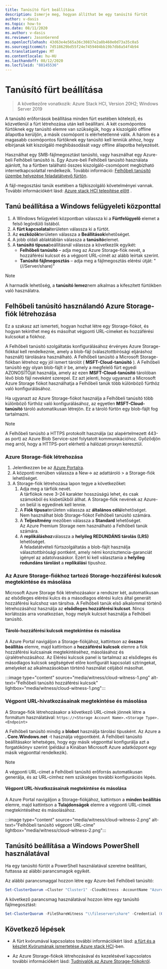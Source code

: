 ```yaml
---
title: Tanúsító fürt beállítása
description: Ismerje meg, hogyan állíthat be egy tanúsító fürtöt
author: v-dasis
ms.topic: how-to
ms.date: 08/11/2020
ms.author: v-dasis
ms.reviewer: JasonGerend
ms.openlocfilehash: 43d63e4e565a36c30837e2a8b460e0d73a35c0a5
ms.sourcegitcommit: 7d518629bd55f24e7459404bb19b7db8a54f4b94
ms.translationtype: MT
ms.contentlocale: hu-HU
ms.lasthandoff: 08/12/2020
ms.locfileid: "88145536"
---
```

# <a name="set-up-a-cluster-witness"></a>Tanúsító fürt beállítása

> A következőre vonatkozik: Azure Stack HCI, Version 20H2; Windows Server 2019

A tanúsító erőforrások beállítása minden fürt esetében kötelező, és közvetlenül a fürt létrehozása után kell beállítani. A két csomópontos fürtöknek egy tanúsító elemre van szükségük, hogy a kiszolgáló offline állapotba kerüljön, a másik csomópont is elérhetetlenné válik. A három és a magasabb csomópontos fürtöknek egy tanúsító kell lenniük ahhoz, hogy elbírjanak két kiszolgáló meghibásodását vagy offline állapotba helyezését.  

Használhat egy SMB-fájlmegosztást tanúsító, vagy használhat egy Azure-beli Felhőbeli tanúsító is. Egy Azure-beli Felhőbeli tanúsító használata ajánlott, ha a fürtben található összes kiszolgáló-csomópont megbízható internetkapcsolattal rendelkezik. További információ: [Felhőbeli tanúsító üzembe helyezése feladatátvevő fürtön](/windows-server/failover-clustering/deploy-cloud-witness).

A fájl-megosztási tanúk esetében a fájlkiszolgáló követelményei vannak. További információkért lásd: [Azure stack HCI telepítése előtt](before-you-start.md) .

## <a name="set-up-a-witness-using-windows-admin-center"></a>Tanú beállítása a Windows felügyeleti központtal

1. A Windows felügyeleti központban válassza ki a **Fürtfelügyelő** elemet a felső legördülő listából.
1. A **fürt kapcsolatai**területen válassza ki a fürtöt.
1. Az **eszközök**területen válassza a **Beállítások**lehetőséget.
1. A jobb oldali ablaktáblán válassza a **tanúsító**elemet.
1. A **tanúsító típusa**beállításnál válassza a következők egyikét:
      - **Felhőbeli tanúsító** – adja meg az Azure Storage-fiók nevét, a hozzáférési kulcsot és a végpont URL-címét az alább leírtak szerint.
      - **Tanúsító fájlmegosztás** – adja meg a fájlmegosztás elérési útját: "(//Server/share)"

> [!NOTE]
> A harmadik lehetőség, a **tanúsító lemez**nem alkalmas a kifeszített fürtökben való használatra.

## <a name="create-an-azure-storage-account-to-use-as-a-cloud-witness"></a>Felhőbeli tanúsító használandó Azure Storage-fiók létrehozása

Ez a szakasz azt ismerteti, hogyan hozhat létre egy Storage-fiókot, és hogyan tekinthet meg és másolhat végponti URL-címeket és hozzáférési kulcsokat a fiókhoz.

A Felhőbeli tanúsító szolgáltatás konfigurálásához érvényes Azure Storage-fiókkal kell rendelkeznie, amely a blob-fájl (választottbírósági eljáráshoz használt) tárolására használható. A Felhőbeli tanúsító a Microsoft Storage-fiókban létrehoz egy jól ismert tárolót ( **MSFT-Cloud-tanúsító** ). A Felhőbeli tanúsító egy olyan blob-fájlt ír be, amely a megfelelő fürt egyedi AZONOSÍTÓját használja, amely az ezen **MSFT-Cloud-tanúsító** tárolóban lévő blob fájl neveként szerepel. Ez azt jelenti, hogy ugyanazt a Microsoft Azure Storage fiókot használhatja a Felhőbeli tanúk több különböző fürthöz való konfigurálásához.

Ha ugyanazt az Azure Storage-fiókot használja a Felhőbeli tanúsító több különböző fürthöz való konfigurálásához, az egyetlen **MSFT-Cloud-tanúsító** tároló automatikusan létrejön. Ez a tároló fürtön egy blob-fájlt fog tartalmazni.

> [!NOTE]  
> A Felhőbeli tanúsító a HTTPS protokollt használja (az alapértelmezett 443-as port) az Azure Blob Service-szel folytatott kommunikációhoz. Győződjön meg arról, hogy a HTTPS-port elérhető a hálózati proxyn keresztül.

### <a name="to-create-an-azure-storage-account"></a>Azure Storage-fiók létrehozása

1. Jelentkezzen be az [Azure Portalra](https://portal.azure.com).
1. A központi menüben válassza a New-> az adattároló > a Storage-fiók lehetőséget.
1. A Storage-fiók létrehozása lapon tegye a következőket:
    1. Adja meg a tárfiók nevét.
    <br>A tárfiókok neve 3–24 karakter hosszúságú lehet, és csak számokból és kisbetűkből állhat. A Storage-fiók nevének az Azure-on belül is egyedinek kell lennie.
    1. A **Fiók típusa**területen válassza az **általános célú**lehetőséget.
    <br>Nem használhat blob Storage-fiókot Felhőbeli tanúsító számára.
    1. A **Teljesítmény** mezőben válassza a **Standard** lehetőséget.
    <br>Az Azure Premium Storage nem használható a Felhőbeli tanúk számára.
    1. A **replikáláshoz**válassza a **helyileg REDUNDÁNS tárolás (LRS)** lehetőséget.
    <br>A feladatátvételi fürtszolgáltatás a blob-fájlt használja választottbírósági pontként, amely némi konzisztencia-garanciát igényel az adatolvasáskor. Ezért ki kell választania a **helyileg redundáns tárolást** a **replikálási** típushoz.

### <a name="view-and-copy-storage-access-keys-for-your-azure-storage-account"></a>Az Azure Storage-fiókhoz tartozó Storage-hozzáférési kulcsok megtekintése és másolása

Microsoft Azure Storage fiók létrehozásakor a rendszer két, automatikusan az elsődleges elérési kulcs és a másodlagos elérési kulcs által generált hozzáférési kulcshoz van társítva. A Felhőbeli tanúk első alkalommal történő létrehozásához használja az **elsődleges hozzáférési kulcsot**. Nincs korlátozás arra vonatkozóan, hogy melyik kulcsot használja a Felhőbeli tanúsító.  

#### <a name="to-view-and-copy-storage-access-keys"></a>Tároló-hozzáférési kulcsok megtekintése és másolása

A Azure Portal navigáljon a Storage-fiókjához, kattintson az **összes beállítás** elemre, majd kattintson a **hozzáférési kulcsok** elemre a fiók hozzáférési kulcsainak megtekintéséhez, másolásához és újralétrehozásához. Az Elérési kulcsok panel is tartalmaz az elsődleges és másodlagos kulcsok segítségével előre konfigurált kapcsolati sztringekat, amelyeket az alkalmazásokban történő használat céljából másolhat.

:::image type="content" source="media/witness/cloud-witness-1.png" alt-text="Felhőbeli tanúsító hozzáférési kulcsok" lightbox="media/witness/cloud-witness-1.png":::

### <a name="view-and-copy-endpoint-url-links"></a>Végpont URL-hivatkozásainak megtekintése és másolása

A Storage-fiók létrehozásakor a következő URL-címek jönnek létre a formátum használatával: `https://<Storage Account Name>.<Storage Type>.<Endpoint>`  

A Felhőbeli tanúsító mindig a **blobot** használja tárolási típusként. Az Azure a **. Core.Windows.net** -t használja végpontként. A Felhőbeli tanúsító beállításakor lehetséges, hogy egy másik végponttal konfigurálja azt a forgatókönyv szerint (például a Kínában Microsoft Azure adatközpont egy másik végponttal rendelkezik).  

> [!NOTE]  
> A végponti URL-címet a Felhőbeli tanúsító erőforrás automatikusan generálja, és az URL-címhez nem szükséges további konfigurációs lépés.  

#### <a name="to-view-and-copy-endpoint-url-links"></a>Végpont URL-hivatkozásainak megtekintése és másolása

A Azure Portal navigáljon a Storage-fiókjához, kattintson a **minden beállítás** elemre, majd kattintson a **Tulajdonságok** elemre a végponti URL-címek megtekintéséhez és másolásához.  

:::image type="content" source="media/witness/cloud-witness-2.png" alt-text="Felhőbeli tanúsító végpont URL-címe" lightbox="media/witness/cloud-witness-2.png":::  

## <a name="set-up-a-witness-using-windows-powershell"></a>Tanúsító beállítása a Windows PowerShell használatával

Ha egy tanúsító fürtöt a PowerShell használatával szeretne beállítani, futtassa az alábbi parancsmagok egyikét.

Az alábbi parancsmaggal hozzon létre egy Azure-beli Felhőbeli tanúsító:

```powershell
Set-ClusterQuorum –Cluster "Cluster1" -CloudWitness -AccountName "AzureStorageAccountName" -AccessKey "AzureStorageAccountAccessKey"
```

A következő parancsmag használatával hozzon létre egy tanúsító fájlmegosztást:

```powershell
Set-ClusterQuorum -FileShareWitness "\\fileserver\share" -Credential (Get-Credential)
```

## <a name="next-steps"></a>Következő lépések

- A fürt kvórumával kapcsolatos további információkért lásd: [a fürt és a készlet Kvórumának ismertetése Azure stack HCI](../concepts/quorum.md)-ben.

- Az Azure Storage-fiókok létrehozásával és kezelésével kapcsolatos további információkért lásd: [Tudnivalók az Azure Storage-fiókokról](https://azure.microsoft.com/documentation/articles/storage-create-storage-account/).
